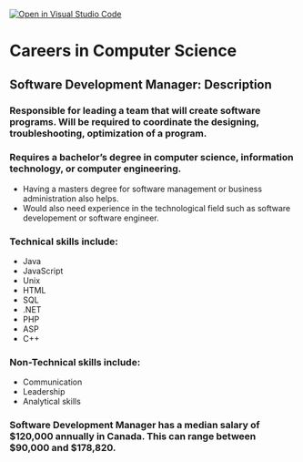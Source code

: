 [![Open in Visual Studio Code](https://classroom.github.com/assets/open-in-vscode-c66648af7eb3fe8bc4f294546bfd86ef473780cde1dea487d3c4ff354943c9ae.svg)](https://classroom.github.com/online_ide?assignment_repo_id=8805337&assignment_repo_type=AssignmentRepo)
# Careers in Computer Science
## Software Development Manager: Description
### Responsible for leading a team that will create software programs. Will be required to coordinate the designing, troubleshooting, optimization of a program.
###
### Requires a bachelor’s degree in computer science, information technology, or computer engineering.
- Having a masters degree for software management or business administration also helps.
- Would also need experience in the technological field such as software developement or software engineer.
### Technical skills include:
- Java
- JavaScript
- Unix
- HTML
- SQL
- .NET
- PHP
- ASP
- C++
### Non-Technical skills include: 
- Communication
- Leadership
- Analytical skills
### Software Development Manager has a median salary of $120,000 annually in Canada. This can range between $90,000 and $178,820.

